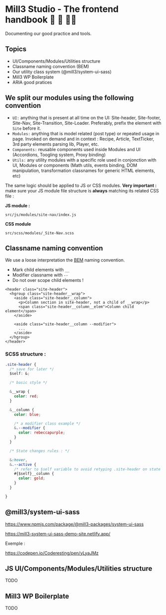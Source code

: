 # Mill3 Studio - The frontend handbook 📙 🐉 🧙‍♂️

Documenting our good practice and tools.
## Topics

* UI/Components/Modules/Utilities structure
* Classname naming convention (BEM)
* Our utility class system (@mill3/system-ui-sass)
* Mill3 WP Boilerplate
* ARIA good pratices

## We split our modules using the following convention

* ```UI:``` anything that is present at all time on the UI: Site-header, Site-footer, Site-Nav, Site-Transition, Site-Loader. Preferably, prefix the element with ```Site``` before it.
* ```Modules:``` anything that is model related (post type) or repeated usage in page. Invoked on demand and in context : Recipe, Article, TextTicker, 3rd party elements parsing lib, Player, etc.
* ```Components:``` reusable components used inside Modules and UI (Accordions, Toogling system, Proxy binding)
* ```Utils:``` any utility modules with a specific role used in conjonction with UI, Modules or components (Math utils, events binding, DOM manipulation, transformation classnames for generic HTML elements, etc)

The same logic should be applied to JS or CSS modules. **Very important :** make sure your JS module file structure is **always** matching its related CSS file :

**JS module :**

```
src/js/modules/site-nav/index.js
```

**CSS module**

```
src/scss/modules/_Site-Nav.scss
```

## Classname naming convention

We use a loose interpretation the [BEM](https://en.bem.info/methodology/quick-start/) naming convention.

* Mark child elements with ```__```
* Modifier classname with ```--```
* Do not over scope child elements !

```
<header class="site-header">
  <hgroup class="site-header__wrap">
    <aside class="site-header__column">
      <p>Column section in site-header, not a child of __wrap</p>
      <span class="site-header__column__elem">Column child element</span>
    </aside>

    <aside class="site-header__column --modifier">
      ...
    </aside>
  </hgroup>
</header>
```

### SCSS structure :

```css
.site-header {
  /* save for later */
  $self: &;

  /* basic style */

  &__wrap {
    color: red;
  }

  &__column {
    color: blue;

    /* a modifier class example */
    &.--modifier {
      color: rebeccapurple;
    }
  }

  /* State changes rules : */

  &:hover,
  &.--active {
    /* refer to $self variable to avoid retyping .site-header on state change */
    #{$self}__column {
      color: gold;
    }
  }

}
```

## @mill3/system-ui-sass



https://www.npmjs.com/package/@mill3-packages/system-ui-sass

https://mill3-system-ui-sass-demo-site.netlify.app/

Exemple :

https://codepen.io/Coderesting/pen/yLyaJMz
## JS UI/Components/Modules/Utilities structure

TODO

## Mill3 WP Boilerplate

TODO